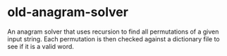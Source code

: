 # old-anagram-solver
An anagram solver that uses recursion to find all permutations of a given input string. Each permutation is then checked against a dictionary file to see if it is a valid word.
